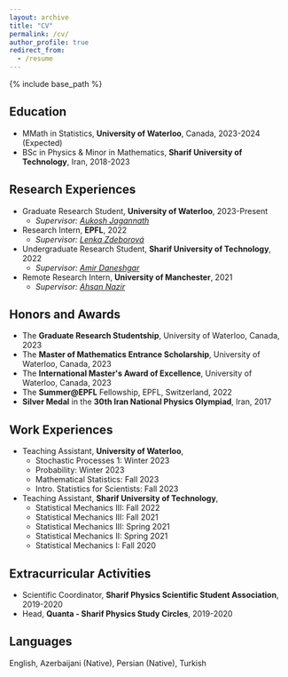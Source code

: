 ```yaml
---
layout: archive
title: "CV"
permalink: /cv/
author_profile: true
redirect_from:
  - /resume
---
```


{% include base_path %}

## Education
* MMath in Statistics, **University of Waterloo**, Canada, 2023-2024 (Expected)
* BSc in Physics & Minor in Mathematics, **Sharif University of Technology**, Iran, 2018-2023

## Research Experiences
* Graduate Research Student, **University of Waterloo**, 2023-Present
  * _Supervisor: [Aukosh Jagannath](https://www.math.uwaterloo.ca/~a3jagann/)_
* Research Intern, **EPFL**, 2022
  * _Supervisor: [Lenka Zdeborová](https://people.epfl.ch/lenka.zdeborova/?lang=en)_
* Undergraduate Research Student, **Sharif University of Technology**, 2022
  * _Supervisor: [Amir Daneshgar](http://math.sharif.ir/faculties/daneshgar)_
* Remote Research Intern, **University of Manchester**, 2021
  * _Supervisor: [Ahsan Nazir](https://research.manchester.ac.uk/en/persons/ahsan.nazir)_

## Honors and Awards
* The **Graduate Research Studentship**, University of Waterloo, Canada, 2023
* The **Master of Mathematics Entrance Scholarship**, University of Waterloo, Canada, 2023
* The **International Master's Award of Excellence**, University of Waterloo, Canada, 2023
* The **Summer@EPFL** Fellowship, EPFL, Switzerland, 2022
* **Silver Medal** in the **30th Iran National Physics Olympiad**, Iran, 2017


## Work Experiences
* Teaching Assistant, **University of Waterloo**,
  * Stochastic Processes 1: Winter 2023
  * Probability: Winter 2023
  * Mathematical Statistics: Fall 2023
  * Intro. Statistics for Scientists: Fall 2023
* Teaching Assistant, **Sharif University of Technology**,
  * Statistical Mechanics III: Fall 2022
  * Statistical Mechanics III: Fall 2021
  * Statistical Mechanics III: Spring 2021
  * Statistical Mechanics II: Spring 2021
  * Statistical Mechanics I: Fall 2020

## Extracurricular Activities
* Scientific Coordinator, **Sharif Physics Scientific Student Association**, 2019-2020
* Head, **Quanta - Sharif Physics Study Circles**, 2019-2020

## Languages
English, Azerbaijani (Native), Persian (Native), Turkish
